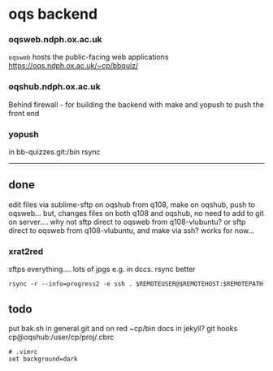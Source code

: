 
# oqs backend


### oqsweb.ndph.ox.ac.uk

`oqsweb` hosts the public-facing web applications
https://oqs.ndph.ox.ac.uk/~cp/bbquiz/

### oqshub.ndph.ox.ac.uk

Behind firewall - for building the backend
with make
and yopush to push the front end

### yopush

in bb-quizzes.git:/bin
rsync


---

## done

edit files via sublime-sftp on oqshub from q108, make on oqshub, push to oqsweb...
but, changes files on both q108 and oqshub, no need to add to git on server....
why not sftp direct to oqsweb from q108-vlubuntu?
or sftp direct to oqsweb from q108-vlubuntu, and make via ssh? works for now...

### xrat2red

sftps everything.... lots of jpgs e.g. in dccs. rsync better

    rsync -r --info=progress2 -e ssh . $REMOTEUSER@$REMOTEHOST:$REMOTEPATH

## todo

put bak.sh in general.git and on red ~cp/bin
docs in jekyll?
    git hooks
cp@oqshub:/user/cp/proj/.cbrc
    
    # .vimrc 
    set background=dark
